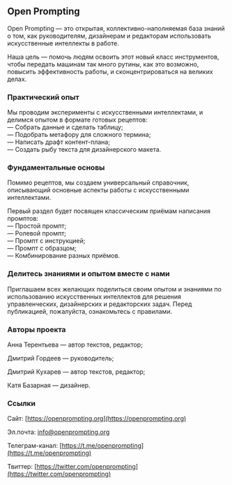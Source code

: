 ## Open Prompting

Open Prompting — это открытая, коллективно-наполняемая база знаний о том, как руководителям, дизайнерам и редакторам использовать искусственные интеллекты в работе.

Наша цель — помочь людям освоить этот новый класс инструментов, чтобы передать машинам так много рутины, как это возможно, повысить эффективность работы, и сконцентрироваться на великих делах.

### Практический опыт

Мы проводим эксперименты с искусственными интеллектами, и делимся опытом в формате готовых рецептов:  
— Собрать данные и сделать таблицу;  
— Подобрать метафору для сложного термина;  
— Написать драфт контент-плана;  
— Создать рыбу текста для дизайнерского макета.

### Фундаментальные основы

Помимо рецептов, мы создаем универсальный справочник, описывающий основные аспекты работы с искусственными интеллектами. 

Первый раздел будет посвящен классическим приёмам написания промптов:  
— Простой промпт;  
— Ролевой промпт;  
— Промпт с инструкцией;  
— Промпт с образцом;  
— Комбинирование разных приёмов.

### Делитесь знаниями и опытом вместе с нами

Приглашаем всех желающих поделиться своим опытом и знаниями по использованию искусственных интеллектов для решения управленческих, дизайнерских и редакторских задач. Перед публикацией, пожалуйста, ознакомьтесь с правилами.

### Авторы проекта

Анна Терентьева — автор текстов, редактор;

Дмитрий Гордеев — руководитель;

Дмитрий Кухарев — автор текстов, редактор;

Катя Базарная — дизайнер.

### Ссылки

Сайт: [https://openprompting.org](https://openprompting.org)

Эл.почта: [info@openprompting.org](mailto:info@openprompting.org)

Телеграм-канал: [https://t.me/openprompting](https://t.me/openprompting)

Твиттер: [https://twitter.com/openprompting](https://twitter.com/openprompting)
